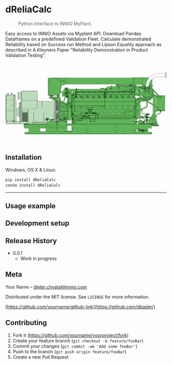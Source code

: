 # dReliaCalc

> Python Interface to INNIO MyPlant.

Easy access to INNIO Assets via Myplant API. Download Pandas Dataframes on a predefined Validation Fleet.
Calculate demonstrated Reliability based on Success run Method and Lipson Equality approach as described in A.Kleyners Paper
"Reliability Demonstration in Product Validation Testing".

![](header.png)

## Installation

Windows, OS X & Linux:

```sh
pip install dReliaCalc
conda install dReliaCalc
```

---

## Usage example

## Development setup

## Release History

- 0.0.1
  - Work in progress

## Meta

Your Name – dieter.chvatal@innio.com

Distributed under the MIT license. See `LICENSE` for more information.

[https://github.com/yourname/github-link](https://github.com/dbader/)

## Contributing

1. Fork it (<https://github.com/yourname/yourproject/fork>)
2. Create your feature branch (`git checkout -b feature/fooBar`)
3. Commit your changes (`git commit -am 'Add some fooBar'`)
4. Push to the branch (`git push origin feature/fooBar`)
5. Create a new Pull Request

